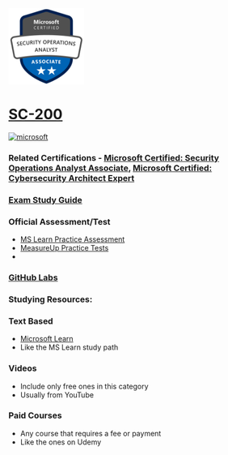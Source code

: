 <img src="/Images/certs/sc-200.png" width="150" height="150">

# [SC-200](https://learn.microsoft.com/certifications/exams/sc-200)

<a href='https://learn.microsoft.com/en-us/certifications/browse/?type=role-based&levels=intermediate' target="_blank"><img alt='microsoft' src='https://img.shields.io/badge/associate-100000?style=for-the-badge&logo=microsoft&logoColor=white&labelColor=0078D4&color=212221'/></a> 

### Related Certifications - [Microsoft Certified: Security Operations Analyst Associate](https://learn.microsoft.com/en-us/certifications/security-operations-analyst), [Microsoft Certified: Cybersecurity Architect Expert](https://learn.microsoft.com/en-us/certifications/cybersecurity-architect-expert)

### [Exam Study Guide](https://aka.ms/sc200-studyguide)

### Official Assessment/Test
- [MS Learn Practice Assessment](https://learn.microsoft.com/certifications/exams/sc-200/practice/assessment?assessment-type=practice&assessmentId=59)
- [MeasureUp Practice Tests](https://www.measureup.com/microsoft-practice-test-sc-200-microsoft-security-operations-analyst.html)
- 
### [GitHub Labs](https://aka.ms/sc200labs)

### Studying Resources:

### Text Based
- [Microsoft Learn](https://learn.microsoft.com/certifications/exams/sc-200)
- Like the MS Learn study path
### Videos
- Include only free ones in this category
- Usually from YouTube
### Paid Courses
- Any course that requires a fee or payment
- Like the ones on Udemy

